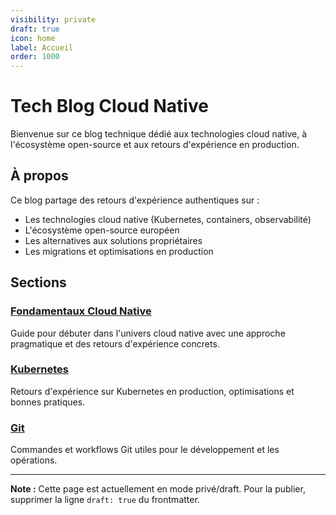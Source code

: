 ```yaml
---
visibility: private
draft: true
icon: home
label: Accueil
order: 1000
---
```


# Tech Blog Cloud Native

Bienvenue sur ce blog technique dédié aux technologies cloud native, à l'écosystème open-source et aux retours d'expérience en production.

## À propos

Ce blog partage des retours d'expérience authentiques sur :
- Les technologies cloud native (Kubernetes, containers, observabilité)
- L'écosystème open-source européen
- Les alternatives aux solutions propriétaires
- Les migrations et optimisations en production

## Sections

### [Fondamentaux Cloud Native](/learn-to-cloud/)
Guide pour débuter dans l'univers cloud native avec une approche pragmatique et des retours d'expérience concrets.

### [Kubernetes](/kubernetes/)
Retours d'expérience sur Kubernetes en production, optimisations et bonnes pratiques.

### [Git](/git/)
Commandes et workflows Git utiles pour le développement et les opérations.

---

**Note :** Cette page est actuellement en mode privé/draft. Pour la publier, supprimer la ligne `draft: true` du frontmatter.